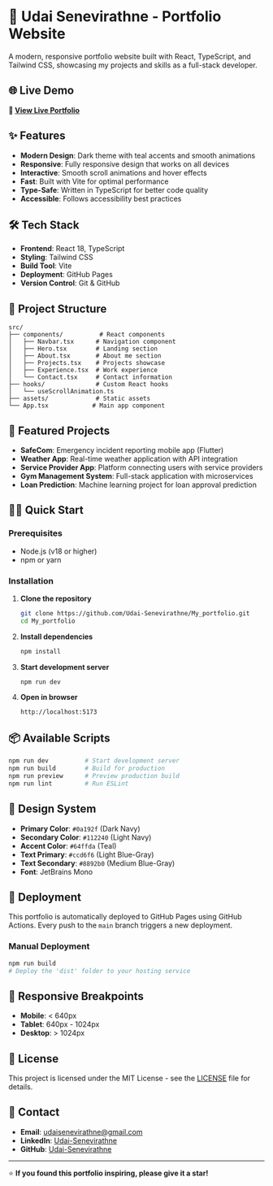 # 🚀 Udai Senevirathne - Portfolio Website

A modern, responsive portfolio website built with React, TypeScript, and Tailwind CSS, showcasing my projects and skills as a full-stack developer.

## 🌐 Live Demo

**🔗 [View Live Portfolio](https://udai-senevirathne.github.io/My_portfolio/)**

## ✨ Features

- **Modern Design**: Dark theme with teal accents and smooth animations
- **Responsive**: Fully responsive design that works on all devices
- **Interactive**: Smooth scroll animations and hover effects
- **Fast**: Built with Vite for optimal performance
- **Type-Safe**: Written in TypeScript for better code quality
- **Accessible**: Follows accessibility best practices

## 🛠️ Tech Stack

- **Frontend**: React 18, TypeScript
- **Styling**: Tailwind CSS
- **Build Tool**: Vite
- **Deployment**: GitHub Pages
- **Version Control**: Git & GitHub

## 📁 Project Structure

```
src/
├── components/          # React components
│   ├── Navbar.tsx      # Navigation component
│   ├── Hero.tsx        # Landing section
│   ├── About.tsx       # About me section
│   ├── Projects.tsx    # Projects showcase
│   ├── Experience.tsx  # Work experience
│   └── Contact.tsx     # Contact information
├── hooks/              # Custom React hooks
│   └── useScrollAnimation.ts
├── assets/             # Static assets
└── App.tsx            # Main app component
```

## 🚀 Featured Projects

- **SafeCom**: Emergency incident reporting mobile app (Flutter)
- **Weather App**: Real-time weather application with API integration
- **Service Provider App**: Platform connecting users with service providers
- **Gym Management System**: Full-stack application with microservices
- **Loan Prediction**: Machine learning project for loan approval prediction

## 🏃‍♂️ Quick Start

### Prerequisites
- Node.js (v18 or higher)
- npm or yarn

### Installation

1. **Clone the repository**
   ```bash
   git clone https://github.com/Udai-Senevirathne/My_portfolio.git
   cd My_portfolio
   ```

2. **Install dependencies**
   ```bash
   npm install
   ```

3. **Start development server**
   ```bash
   npm run dev
   ```

4. **Open in browser**
   ```
   http://localhost:5173
   ```

## 📦 Available Scripts

```bash
npm run dev          # Start development server
npm run build        # Build for production
npm run preview      # Preview production build
npm run lint         # Run ESLint
```

## 🎨 Design System

- **Primary Color**: `#0a192f` (Dark Navy)
- **Secondary Color**: `#112240` (Light Navy)
- **Accent Color**: `#64ffda` (Teal)
- **Text Primary**: `#ccd6f6` (Light Blue-Gray)
- **Text Secondary**: `#8892b0` (Medium Blue-Gray)
- **Font**: JetBrains Mono

## 🚀 Deployment

This portfolio is automatically deployed to GitHub Pages using GitHub Actions. Every push to the `main` branch triggers a new deployment.

### Manual Deployment

```bash
npm run build
# Deploy the 'dist' folder to your hosting service
```

## 📱 Responsive Breakpoints

- **Mobile**: < 640px
- **Tablet**: 640px - 1024px
- **Desktop**: > 1024px

## 📄 License

This project is licensed under the MIT License - see the [LICENSE](LICENSE) file for details.

## 📧 Contact

- **Email**: udaisenevirathne@gmail.com
- **LinkedIn**: [Udai-Senevirathne](https://linkedin.com/in/Udai-Senevirathne)
- **GitHub**: [Udai-Senevirathne](https://github.com/Udai-Senevirathne)

---

⭐ **If you found this portfolio inspiring, please give it a star!**
